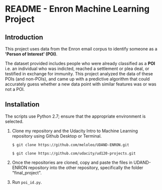 # README - Enron Machine Learning Project

## Introduction
This project uses data from the Enron email corpus to identify someone as a **'Person of Interest' (POI)**. 

The dataset provided includes people who were already classified as a **POI** i.e. an individual who was indicted, reached a settlement or plea deal, or testified in exchange for immunity. This project analyzed the data of these POIs (and non-POIs), and came up with a predictive algorithm that could accurately guess whether a new data point with similar features was or was not a POI.

## Installation
The scripts use Python 2.7; ensure that the appropriate environment is selected.

1. Clone my repository and the Udacity Intro to Machine Learning repository using Github Desktop or Terminal.

    ```
    $ git clone https://github.com/meloleo/UDAND-ENRON.git

    $ git clone https://github.com/udacity/ud120-projects.git
    ```

2. Once the repositories are cloned, copy and paste the files in UDAND-ENRON repository into the other repository, specifically the folder "final_project".
3. Run `poi_id.py`.
